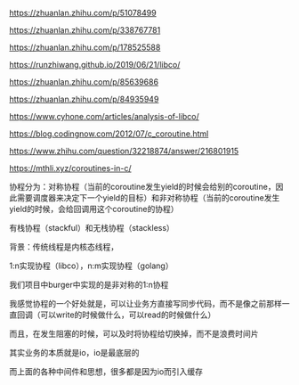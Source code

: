 https://zhuanlan.zhihu.com/p/51078499

https://zhuanlan.zhihu.com/p/338767781

https://zhuanlan.zhihu.com/p/178525588

https://runzhiwang.github.io/2019/06/21/libco/

https://zhuanlan.zhihu.com/p/85639686

https://zhuanlan.zhihu.com/p/84935949

https://www.cyhone.com/articles/analysis-of-libco/

https://blog.codingnow.com/2012/07/c_coroutine.html

https://www.zhihu.com/question/32218874/answer/216801915

https://mthli.xyz/coroutines-in-c/





协程分为：对称协程（当前的coroutine发生yield的时候会给别的coroutine，因此需要调度器来决定下一个yield的目标）和非对称协程（当前的coroutine发生yield的时候，会给回调用这个coroutine的协程）

有栈协程（stackful）和无栈协程（stackless）



背景：传统线程是内核态线程，

1:n实现协程（libco），n:m实现协程（golang）



我们项目中burger中实现的是非对称的1:n协程



我感觉协程的一个好处就是，可以让业务方直接写同步代码，而不是像之前那样一直回调（可以write的时候做什么，可以read的时候做什么）

而且，在发生阻塞的时候，可以及时将协程给切换掉，而不是浪费时间片

其实业务的本质就是io，io是最底层的

而上面的各种中间件和思想，很多都是因为io而引入缓存